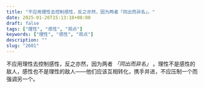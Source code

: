 ```yaml
---
title: "不应用理性去控制感性，反之亦然，因为两者「同出而异名」。"
date: 2025-01-26T15:13:18+08:00
draft: false
tags: ["理性", "感性", "观点"]
keywords: ["理性", "感性", "观点"]
description: ""
slug: "2601"
---
```


不应用理性去控制感性，反之亦然，因为两者 *「同出而异名」* 。理性不是感性的敌人，感性也不是理性的敌人——他们应该互相转化，携手并进，不应压制一个而强调另一个。
